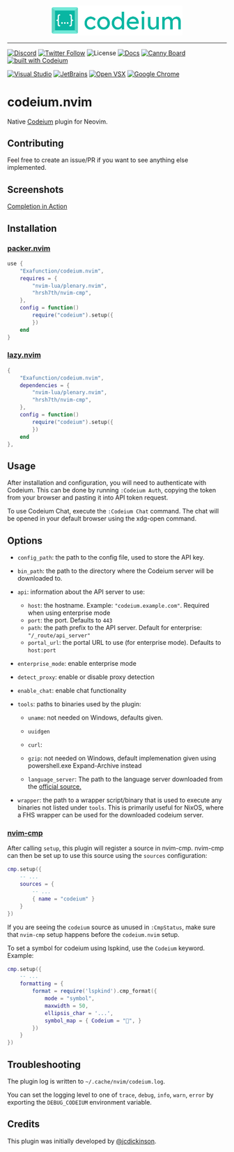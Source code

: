 <p align="center">
  <img width="300" alt="Codeium" src="codeium.svg"/>
</p>

---

[![Discord](https://img.shields.io/discord/1027685395649015980?label=community&color=5865F2&logo=discord&logoColor=FFFFFF)](https://discord.gg/3XFf78nAx5)
[![Twitter Follow](https://img.shields.io/badge/style--blue?style=social&logo=twitter&label=Follow%20%40codeiumdev)](https://twitter.com/intent/follow?screen_name=codeiumdev)
![License](https://img.shields.io/github/license/Exafunction/codeium.nvim)
[![Docs](https://img.shields.io/badge/Codeium%20Docs-09B6A2)](https://docs.codeium.com)
[![Canny Board](https://img.shields.io/badge/Feature%20Requests-6b69ff)](https://codeium.canny.io/feature-requests/)
[![built with Codeium](https://codeium.com/badges/main)](https://codeium.com?repo_name=exafunction%2Fcodeium.nvim)

[![Visual Studio](https://img.shields.io/visual-studio-marketplace/i/Codeium.codeium?label=Visual%20Studio&logo=visualstudio)](https://marketplace.visualstudio.com/items?itemName=Codeium.codeium)
[![JetBrains](https://img.shields.io/jetbrains/plugin/d/20540?label=JetBrains)](https://plugins.jetbrains.com/plugin/20540-codeium/)
[![Open VSX](https://img.shields.io/open-vsx/dt/Codeium/codeium?label=Open%20VSX)](https://open-vsx.org/extension/Codeium/codeium)
[![Google Chrome](https://img.shields.io/chrome-web-store/users/hobjkcpmjhlegmobgonaagepfckjkceh?label=Google%20Chrome&logo=googlechrome&logoColor=FFFFFF)](https://chrome.google.com/webstore/detail/codeium/hobjkcpmjhlegmobgonaagepfckjkceh)

# codeium.nvim

Native [Codeium](https://www.codeium.com/) plugin for Neovim.

## Contributing

Feel free to create an issue/PR if you want to see anything else implemented.

## Screenshots

[Completion in Action](https://user-images.githubusercontent.com/522465/215312040-d5e91a6b-cffa-48f1-909f-360328b5af79.webm)

## Installation

### [packer.nvim](https://github.com/wbthomason/packer.nvim)

```lua
use {
    "Exafunction/codeium.nvim",
    requires = {
        "nvim-lua/plenary.nvim",
        "hrsh7th/nvim-cmp",
    },
    config = function()
        require("codeium").setup({
        })
    end
}
```

### [lazy.nvim](https://github.com/folke/lazy.nvim)

```lua
{
    "Exafunction/codeium.nvim",
    dependencies = {
        "nvim-lua/plenary.nvim",
        "hrsh7th/nvim-cmp",
    },
    config = function()
        require("codeium").setup({
        })
    end
},
```

## Usage

After installation and configuration, you will need to authenticate with
Codeium. This can be done by running `:Codeium Auth`, copying the token from
your browser and pasting it into API token request.

To use Codeium Chat, execute the `:Codeium Chat` command. The chat will be opened
in your default browser using the xdg-open command.

## Options

- `config_path`: the path to the config file, used to store the API key.
- `bin_path`: the path to the directory where the Codeium server will be downloaded to.
- `api`: information about the API server to use:
  - `host`: the hostname. Example: `"codeium.example.com"`. Required when using enterprise mode
  - `port`: the port. Defaults to `443`
  - `path`: the path prefix to the API server. Default for enterprise: `"/_route/api_server"`
  - `portal_url`: the portal URL to use (for enterprise mode). Defaults to `host:port`
- `enterprise_mode`: enable enterprise mode
- `detect_proxy`: enable or disable proxy detection
- `enable_chat`: enable chat functionality
- `tools`: paths to binaries used by the plugin:

  - `uname`: not needed on Windows, defaults given.
  - `uuidgen`
  - `curl`:
  - `gzip`: not needed on Windows, default implemenation given using powershell.exe Expand-Archive instead

  - `language_server`: The path to the language server downloaded from the [official source.](https://github.com/Exafunction/codeium/releases/tag/language-server-v1.1.32)

- `wrapper`: the path to a wrapper script/binary that is used to execute any
  binaries not listed under `tools`. This is primarily useful for NixOS, where
  a FHS wrapper can be used for the downloaded codeium server.

### [nvim-cmp](https://github.com/hrsh7th/nvim-cmp)

After calling `setup`, this plugin will register a source in nvim-cmp. nvim-cmp
can then be set up to use this source using the `sources` configuration:

```lua
cmp.setup({
    -- ...
    sources = {
        -- ...
        { name = "codeium" }
    }
})
```

If you are seeing the `codeium` source as unused in `:CmpStatus`, make sure that `nvim-cmp` setup happens before the `codeium.nvim` setup.

To set a symbol for codeium using lspkind, use the `Codeium` keyword. Example:

```lua
cmp.setup({
    -- ...
    formatting = {
        format = require('lspkind').cmp_format({
            mode = "symbol",
            maxwidth = 50,
            ellipsis_char = '...',
            symbol_map = { Codeium = "", }
        })
    }
})
```

## Troubleshooting

The plugin log is written to `~/.cache/nvim/codeium.log`.

You can set the logging level to one of `trace`, `debug`, `info`, `warn`,
`error` by exporting the `DEBUG_CODEIUM` environment variable.

## Credits

This plugin was initially developed by [@jcdickinson](https://github.com/jcdickinson).
